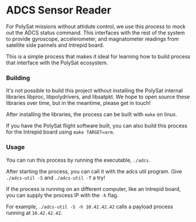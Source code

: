 # ADCS Sensor Reader

For PolySat missions without attidute control, we use this process to mock out the ADCS status command.
This interfaces with the rest of the system to provide gyroscope, accelerometer, and magnatometer readings
from satellite side pannels and Intrepid board.

This is a simple process that makes it ideal for learning how to build process that interface with
the PolySat ecosystem.

### Building

It's not possible to build this project without installing the PolySat internal libraries libproc, libpolydrivers, and libsatpkt. We hope to open source these libraries over time, but in the meantime, please get in touch!

After installing the libraries, the process can be built with `make` on linux.

If you have the PolySat flight software built, you can also build this process for the Intrepid board
using `make TARGET=arm`.

### Usage

You can run this process by running the executable, `./adcs`.

After starting the process, you can call it with the adcs util program.
Give `./adcs-util -S` and `./adcs-util -T` a try!

If the process is running on an different computer, like an Intrepid board, you can supply the process IP with the `-h` flag.

For example, `./adcs-util -S -h 10.42.42.42` calls a payload process running at `10.42.42.42`.
